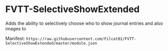 # FVTT-SelectiveShowExtended
 Adds the ability to selectively choose who to show journal entries and also images to

 Manifest: `https://raw.githubusercontent.com/Filcat01/FVTT-SelectiveShowExtended/master/module.json`
